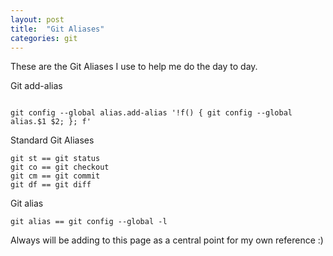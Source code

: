 ```yaml
---
layout: post
title:  "Git Aliases"
categories: git
---
```


These are the Git Aliases I use to help me do the day to day.

Git add-alias
```

git config --global alias.add-alias '!f() { git config --global alias.$1 $2; }; f'

```

Standard Git Aliases
```
git st == git status
git co == git checkout
git cm == git commit
git df == git diff
```

Git alias
```
git alias == git config --global -l
```

Always will be adding to this page as a central point for my own reference :)
